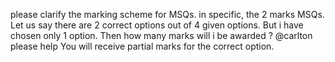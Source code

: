 please clarify the marking scheme for MSQs. in specific, the 2 marks MSQs. Let us say there are 2 correct options out of 4 given options. But i have chosen only 1 option. Then how many marks will i be awarded ?
@carlton please help
You will receive partial marks for the correct option.

